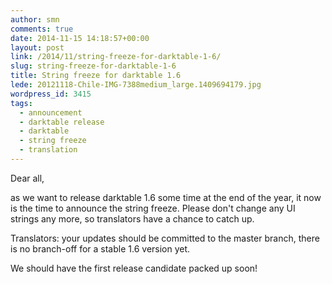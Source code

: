 ```yaml
---
author: smn
comments: true
date: 2014-11-15 14:18:57+00:00
layout: post
link: /2014/11/string-freeze-for-darktable-1-6/
slug: string-freeze-for-darktable-1-6
title: String freeze for darktable 1.6
lede: 20121118-Chile-IMG-7388medium_large.1409694179.jpg
wordpress_id: 3415
tags:
  - announcement
  - darktable release
  - darktable
  - string freeze
  - translation
---
```

Dear all,

as we want to release darktable 1.6 some time at the end of the year, it now is the time to announce the string freeze. Please don't change any UI strings any more, so translators have a chance to catch up.

Translators: your updates should be committed to the master branch, there is no branch-off for a stable 1.6 version yet.

We should have the first release candidate packed up soon!
